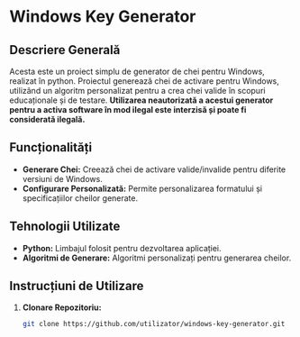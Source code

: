 # Windows Key Generator

## Descriere Generală
Acesta este un proiect simplu de generator de chei pentru Windows, realizat în python. Proiectul generează chei de activare pentru Windows, utilizând un algoritm personalizat pentru a crea chei valide în scopuri educaționale și de testare. **Utilizarea neautorizată a acestui generator pentru a activa software în mod ilegal este interzisă și poate fi considerată ilegală.**

## Funcționalități

- **Generare Chei:** Creează chei de activare valide/invalide pentru diferite versiuni de Windows.
- **Configurare Personalizată:** Permite personalizarea formatului și specificațiilor cheilor generate.

## Tehnologii Utilizate

- **Python:** Limbajul folosit pentru dezvoltarea aplicației.
- **Algoritmi de Generare:** Algoritmi personalizați pentru generarea cheilor.

## Instrucțiuni de Utilizare

1. **Clonare Repozitoriu:**
   ```bash
   git clone https://github.com/utilizator/windows-key-generator.git
